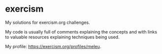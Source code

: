 # exercism

My solutions for exercism.org challenges.

My code is usually full of comments explaining the concepts and with
links to valuable resources explaining techniques being used.

My profile: <https://exercism.org/profiles/meleu>.

